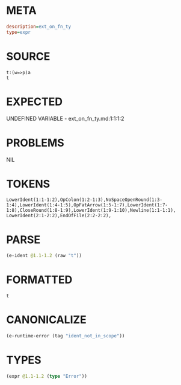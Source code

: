 # META
~~~ini
description=ext_on_fn_ty
type=expr
~~~
# SOURCE
~~~roc
t:(w=>p)a
t
~~~
# EXPECTED
UNDEFINED VARIABLE - ext_on_fn_ty.md:1:1:1:2
# PROBLEMS
NIL
# TOKENS
~~~zig
LowerIdent(1:1-1:2),OpColon(1:2-1:3),NoSpaceOpenRound(1:3-1:4),LowerIdent(1:4-1:5),OpFatArrow(1:5-1:7),LowerIdent(1:7-1:8),CloseRound(1:8-1:9),LowerIdent(1:9-1:10),Newline(1:1-1:1),
LowerIdent(2:1-2:2),EndOfFile(2:2-2:2),
~~~
# PARSE
~~~clojure
(e-ident @1.1-1.2 (raw "t"))
~~~
# FORMATTED
~~~roc
t
~~~
# CANONICALIZE
~~~clojure
(e-runtime-error (tag "ident_not_in_scope"))
~~~
# TYPES
~~~clojure
(expr @1.1-1.2 (type "Error"))
~~~
